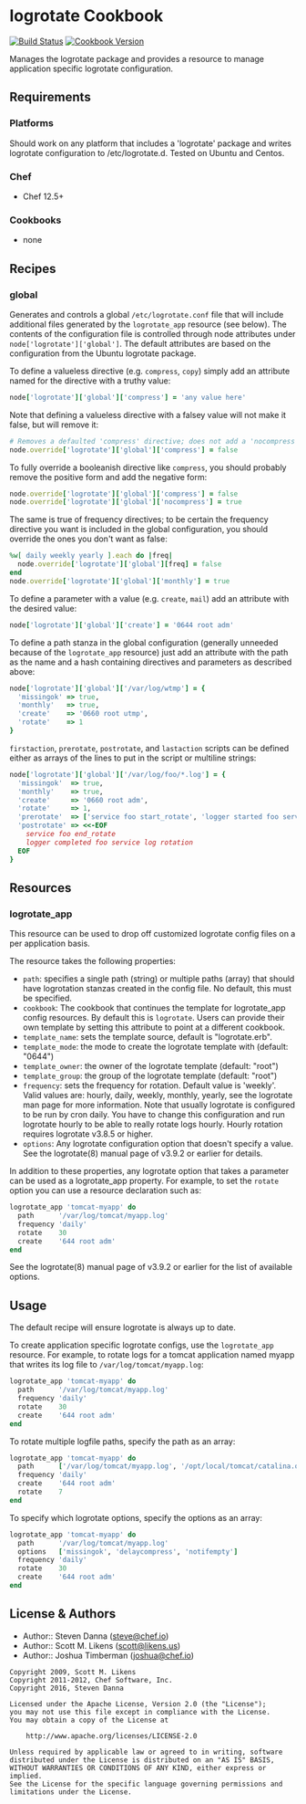 # logrotate Cookbook

[![Build Status](https://secure.travis-ci.org/stevendanna/logrotate.svg?branch=master)](http://travis-ci.org/stevendanna/logrotate) [![Cookbook Version](https://img.shields.io/cookbook/v/logrotate.svg)](https://supermarket.chef.io/cookbooks/logrotate)

Manages the logrotate package and provides a resource to manage application specific logrotate configuration.

## Requirements

### Platforms

Should work on any platform that includes a 'logrotate' package and writes logrotate configuration to /etc/logrotate.d. Tested on Ubuntu and Centos.

### Chef

- Chef 12.5+

### Cookbooks

- none

## Recipes

### global

Generates and controls a global `/etc/logrotate.conf` file that will include additional files generated by the `logrotate_app` resource (see below). The contents of the configuration file is controlled through node attributes under `node['logrotate']['global']`. The default attributes are based on the configuration from the Ubuntu logrotate package.

To define a valueless directive (e.g. `compress`, `copy`) simply add an attribute named for the directive with a truthy value:

```ruby
node['logrotate']['global']['compress'] = 'any value here'
```

Note that defining a valueless directive with a falsey value will not make it false, but will remove it:

```ruby
# Removes a defaulted 'compress' directive; does not add a 'nocompress' directive.
node.override['logrotate']['global']['compress'] = false
```

To fully override a booleanish directive like `compress`, you should probably remove the positive form and add the negative form:

```ruby
node.override['logrotate']['global']['compress'] = false
node.override['logrotate']['global']['nocompress'] = true
```

The same is true of frequency directives; to be certain the frequency directive you want is included in the global configuration, you should override the ones you don't want as false:

```ruby
%w[ daily weekly yearly ].each do |freq|
  node.override['logrotate']['global'][freq] = false
end
node.override['logrotate']['global']['monthly'] = true
```

To define a parameter with a value (e.g. `create`, `mail`) add an attribute with the desired value:

```ruby
node['logrotate']['global']['create'] = '0644 root adm'
```

To define a path stanza in the global configuration (generally unneeded because of the `logrotate_app` resource) just add an attribute with the path as the name and a hash containing directives and parameters as described above:

```ruby
node['logrotate']['global']['/var/log/wtmp'] = {
  'missingok' => true,
  'monthly'   => true,
  'create'    => '0660 root utmp',
  'rotate'    => 1
}
```

`firstaction`, `prerotate`, `postrotate`, and `lastaction` scripts can be defined either as arrays of the lines to put in the script or multiline strings:

```ruby
node['logrotate']['global']['/var/log/foo/*.log'] = {
  'missingok'  => true,
  'monthly'    => true,
  'create'     => '0660 root adm',
  'rotate'     => 1,
  'prerotate'  => ['service foo start_rotate', 'logger started foo service log rotation'],
  'postrotate' => <<-EOF
    service foo end_rotate
    logger completed foo service log rotation
  EOF
}
```

## Resources

### logrotate_app

This resource can be used to drop off customized logrotate config files on a per application basis.

The resource takes the following properties:

- `path`: specifies a single path (string) or multiple paths (array) that should have logrotation stanzas created in the config file. No default, this must be specified.
- `cookbook`: The cookbook that continues the template for logrotate_app config resources. By default this is `logrotate`. Users can provide their own template by setting this attribute to point at a different cookbook.
- `template_name`: sets the template source, default is "logrotate.erb".
- `template_mode`: the mode to create the logrotate template with (default: "0644")
- `template_owner`: the owner of the logrotate template (default: "root")
- `template_group`: the group of the logrotate template (default: "root")
- `frequency`: sets the frequency for rotation. Default value is 'weekly'. Valid values are: hourly, daily, weekly, monthly, yearly, see the logrotate man page for more information. Note that usually logrotate is configured to be run by cron daily. You have to change this configuration and run logrotate hourly to be able to really rotate logs hourly. Hourly rotation requires logrotate v3.8.5 or higher.
- `options`: Any logrotate configuration option that doesn't specify a value. See the logrotate(8) manual page of v3.9.2 or earlier for details.

In addition to these properties, any logrotate option that takes a parameter can be used as a logrotate_app property. For example, to set the `rotate` option you can use a resource declaration such as:

```ruby
logrotate_app 'tomcat-myapp' do
  path      '/var/log/tomcat/myapp.log'
  frequency 'daily'
  rotate    30
  create    '644 root adm'
end
```

See the logrotate(8) manual page of v3.9.2 or earlier for the list of available options.

## Usage

The default recipe will ensure logrotate is always up to date.

To create application specific logrotate configs, use the `logrotate_app` resource. For example, to rotate logs for a tomcat application named myapp that writes its log file to `/var/log/tomcat/myapp.log`:

```ruby
logrotate_app 'tomcat-myapp' do
  path      '/var/log/tomcat/myapp.log'
  frequency 'daily'
  rotate    30
  create    '644 root adm'
end
```

To rotate multiple logfile paths, specify the path as an array:

```ruby
logrotate_app 'tomcat-myapp' do
  path      ['/var/log/tomcat/myapp.log', '/opt/local/tomcat/catalina.out']
  frequency 'daily'
  create    '644 root adm'
  rotate    7
end
```

To specify which logrotate options, specify the options as an array:

```ruby
logrotate_app 'tomcat-myapp' do
  path      '/var/log/tomcat/myapp.log'
  options   ['missingok', 'delaycompress', 'notifempty']
  frequency 'daily'
  rotate    30
  create    '644 root adm'
end
```

## License & Authors

- Author:: Steven Danna ([steve@chef.io](mailto:steve@chef.io))
- Author:: Scott M. Likens ([scott@likens.us](mailto:scott@likens.us))
- Author:: Joshua Timberman ([joshua@chef.io](mailto:joshua@chef.io))

```text
Copyright 2009, Scott M. Likens
Copyright 2011-2012, Chef Software, Inc.
Copyright 2016, Steven Danna

Licensed under the Apache License, Version 2.0 (the "License");
you may not use this file except in compliance with the License.
You may obtain a copy of the License at

    http://www.apache.org/licenses/LICENSE-2.0

Unless required by applicable law or agreed to in writing, software
distributed under the License is distributed on an "AS IS" BASIS,
WITHOUT WARRANTIES OR CONDITIONS OF ANY KIND, either express or implied.
See the License for the specific language governing permissions and
limitations under the License.
```
